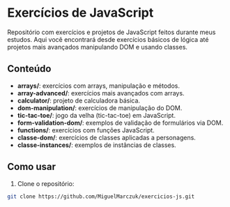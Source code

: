# Exercícios de JavaScript

Repositório com exercícios e projetos de JavaScript feitos durante meus estudos. Aqui você encontrará desde exercícios básicos de lógica até projetos mais avançados manipulando DOM e usando classes.

## Conteúdo

- **arrays/**: exercícios com arrays, manipulação e métodos.
- **array-advanced/**: exercícios mais avançados com arrays.
- **calculator/**: projeto de calculadora básica.
- **dom-manipulation/**: exercícios de manipulação do DOM.
- **tic-tac-toe/**: jogo da velha (tic-tac-toe) em JavaScript.
- **form-validation-dom/**: exemplos de validação de formulários via DOM.
- **functions/**: exercícios com funções JavaScript.
- **classe-dom/**: exercícios de classes aplicadas a personagens.
- **classe-instances/**: exemplos de instâncias de classes.

## Como usar

1. Clone o repositório:
```bash
git clone https://github.com/MiguelMarczuk/exercicios-js.git

